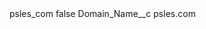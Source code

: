 <?xml version="1.0" encoding="UTF-8"?>
<CustomMetadata xmlns="http://soap.sforce.com/2006/04/metadata" xmlns:xsi="http://www.w3.org/2001/XMLSchema-instance" xmlns:xsd="http://www.w3.org/2001/XMLSchema">
    <label>psles_com</label>
    <protected>false</protected>
    <values>
        <field>Domain_Name__c</field>
        <value xsi:type="xsd:string">psles.com</value>
    </values>
</CustomMetadata>
